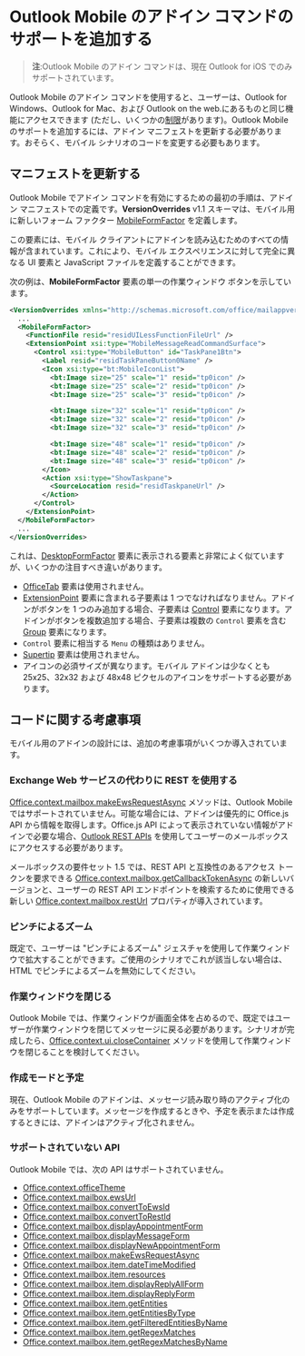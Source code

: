 # <a name="add-support-for-add-in-commands-for-outlook-mobile"></a>Outlook Mobile のアドイン コマンドのサポートを追加する

> **注**:Outlook Mobile のアドイン コマンドは、現在 Outlook for iOS でのみサポートされています。

Outlook Mobile のアドイン コマンドを使用すると、ユーザーは、Outlook for Windows、Outlook for Mac、および Outlook on the web.にあるものと同じ機能にアクセスできます (ただし、いくつかの[制限](#code-considerations)があります)。Outlook Mobile のサポートを追加するには、アドイン マニフェストを更新する必要があります。おそらく、モバイル シナリオのコードを変更する必要もあります。

## <a name="updating-the-manifest"></a>マニフェストを更新する

Outlook Mobile でアドイン コマンドを有効にするための最初の手順は、アドイン マニフェストでの定義です。**VersionOverrides** v1.1 スキーマは、モバイル用に新しいフォーム ファクター [MobileFormFactor](../../reference/manifest/mobileformfactor.md) を定義します。

この要素には、モバイル クライアントにアドインを読み込むためのすべての情報が含まれています。これにより、モバイル エクスペリエンスに対して完全に異なる UI 要素と JavaScript ファイルを定義することができます。

次の例は、**MobileFormFactor** 要素の単一の作業ウィンドウ ボタンを示しています。

```xml
<VersionOverrides xmlns="http://schemas.microsoft.com/office/mailappversionoverrides/1.1" xsi:type="VersionOverridesV1_1">
  ...
  <MobileFormFactor>
    <FunctionFile resid="residUILessFunctionFileUrl" />
    <ExtensionPoint xsi:type="MobileMessageReadCommandSurface">
      <Control xsi:type="MobileButton" id="TaskPane1Btn">
        <Label resid="residTaskPaneButton0Name" />
        <Icon xsi:type="bt:MobileIconList">
          <bt:Image size="25" scale="1" resid="tp0icon" />
          <bt:Image size="25" scale="2" resid="tp0icon" />
          <bt:Image size="25" scale="3" resid="tp0icon" />

          <bt:Image size="32" scale="1" resid="tp0icon" />
          <bt:Image size="32" scale="2" resid="tp0icon" />
          <bt:Image size="32" scale="3" resid="tp0icon" />

          <bt:Image size="48" scale="1" resid="tp0icon" />
          <bt:Image size="48" scale="2" resid="tp0icon" />
          <bt:Image size="48" scale="3" resid="tp0icon" />
        </Icon>
        <Action xsi:type="ShowTaskpane">
          <SourceLocation resid="residTaskpaneUrl" />
        </Action>
      </Control>
    </ExtensionPoint>
  </MobileFormFactor>
  ...
</VersionOverrides>
```

これは、[DesktopFormFactor](../../reference/manifest/desktopformfactor.md) 要素に表示される要素と非常によく似ていますが、いくつかの注目すべき違いがあります。

- [OfficeTab](../../reference/manifest/officetab.md) 要素は使用されません。
- [ExtensionPoint](../../reference/manifest/exensionpoint.md) 要素に含まれる子要素は 1 つでなければなりません。アドインがボタンを 1 つのみ追加する場合、子要素は [Control](../../reference/manifest/control.md) 要素になります。アドインがボタンを複数追加する場合、子要素は複数の `Control` 要素を含む [Group](../../reference/manifest/group.md) 要素になります。
- `Control` 要素に相当する `Menu` の種類はありません。
- [Supertip](../../reference/manifest/supertip.md) 要素は使用されません。
- アイコンの必須サイズが異なります。モバイル アドインは少なくとも 25x25、32x32 および 48x48 ピクセルのアイコンをサポートする必要があります。

## <a name="code-considerations"></a>コードに関する考慮事項

モバイル用のアドインの設計には、追加の考慮事項がいくつか導入されています。

### <a name="use-rest-instead-of-exchange-web-services"></a>Exchange Web サービスの代わりに REST を使用する

[Office.context.mailbox.makeEwsRequestAsync](../../reference/outlook/Office.context.mailbox.md) メソッドは、Outlook Mobile ではサポートされていません。可能な場合には、アドインは優先的に Office.js API から情報を取得します。Office.js API によって表示されていない情報がアドインで必要な場合、[Outlook REST APIs](https://dev.outlook.com/restapi/reference) を使用してユーザーのメールボックスにアクセスする必要があります。 

メールボックスの要件セット 1.5 では、REST API と互換性のあるアクセス トークンを要求できる [Office.context.mailbox.getCallbackTokenAsync](https://dev.outlook.com/reference/add-ins/1.5/Office.context.mailbox.html#getCallbackTokenAsync) の新しいバージョンと、ユーザーの REST API エンドポイントを検索するために使用できる新しい [Office.context.mailbox.restUrl](https://dev.outlook.com/reference/add-ins/1.5/Office.context.mailbox.html#restUrl) プロパティが導入されています。

### <a name="pinch-zoom"></a>ピンチによるズーム

既定で、ユーザーは "ピンチによるズーム" ジェスチャを使用して作業ウィンドウで拡大することができます。ご使用のシナリオでこれが該当しない場合は、HTML でピンチによるズームを無効にしてください。

### <a name="closing-taskpanes"></a>作業ウィンドウを閉じる

Outlook Mobile では、作業ウィンドウが画面全体を占めるので、既定ではユーザーが作業ウィンドウを閉じてメッセージに戻る必要があります。シナリオが完成したら、[Office.context.ui.closeContainer](https://dev.outlook.com/reference/add-ins/1.5/Office.context.ui.html#closeContainer) メソッドを使用して作業ウィンドウを閉じることを検討してください。

### <a name="compose-mode-and-appointments"></a>作成モードと予定

現在、Outlook Mobile のアドインは、メッセージ読み取り時のアクティブ化のみをサポートしています。メッセージを作成するときや、予定を表示または作成するときには、アドインはアクティブ化されません。

### <a name="unsupported-apis"></a>サポートされていない API

Outlook Mobile では、次の API はサポートされていません。

  - [Office.context.officeTheme](../../reference/outlook/Office.context.md)
  - [Office.context.mailbox.ewsUrl](../../reference/outlook/Office.context.mailbox.md)
  - [Office.context.mailbox.convertToEwsId](../../reference/outlook/Office.context.mailbox.md)
  - [Office.context.mailbox.convertToRestId](../../reference/outlook/Office.context.mailbox.md)
  - [Office.context.mailbox.displayAppointmentForm](../../reference/outlook/Office.context.mailbox.md)
  - [Office.context.mailbox.displayMessageForm](../../reference/outlook/Office.context.mailbox.md)
  - [Office.context.mailbox.displayNewAppointmentForm](../../reference/outlook/Office.context.mailbox.md)
  - [Office.context.mailbox.makeEwsRequestAsync](../../reference/outlook/Office.context.mailbox.md)
  - [Office.context.mailbox.item.dateTimeModified](../../reference/outlook/Office.context.mailbox.item.md)
  - [Office.context.mailbox.item.resources](../../reference/outlook/Office.context.mailbox.item.md)
  - [Office.context.mailbox.item.displayReplyAllForm](../../reference/outlook/Office.context.mailbox.item.md)
  - [Office.context.mailbox.item.displayReplyForm](../../reference/outlook/Office.context.mailbox.item.md)
  - [Office.context.mailbox.item.getEntities](../../reference/outlook/Office.context.mailbox.item.md)
  - [Office.context.mailbox.item.getEntitiesByType](../../reference/outlook/Office.context.mailbox.item.md)
  - [Office.context.mailbox.item.getFilteredEntitiesByName](../../reference/outlook/Office.context.mailbox.item.md)
  - [Office.context.mailbox.item.getRegexMatches](../../reference/outlook/Office.context.mailbox.item.md)
  - [Office.context.mailbox.item.getRegexMatchesByName](../../reference/outlook/Office.context.mailbox.item.md)